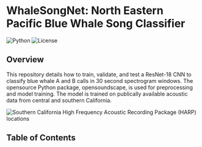 # WhaleSongNet: North Eastern Pacific Blue Whale Song Classifier

![Python](https://img.shields.io/badge/python-3.8+-blue.svg)
![License](https://img.shields.io/badge/license-MIT-green)

## Overview

This repository details how to train, validate, and test a ResNet-18 CNN to classify blue whale A and B calls in 30 second spectrogram windows. The opensource Python package, opensoundscape, is used for preprocessing and model training. The model is trained on publically available acoustic data from central and southern California. 

![Southern California High Frequency Acoustic Recording Package (HARP) locations]("https://github.com/m1alksne/WhaleSongNet/blob/main/reports/figures/site_map.jpg")

## Table of Contents

